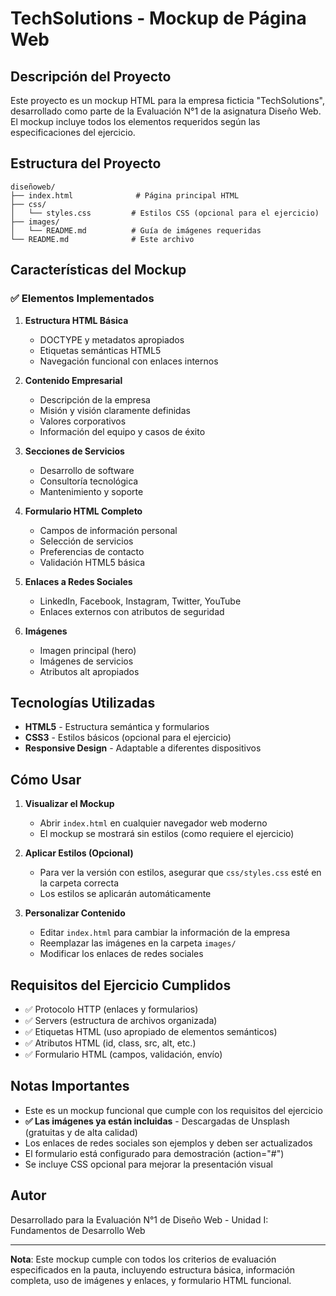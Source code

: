 # TechSolutions - Mockup de Página Web

## Descripción del Proyecto

Este proyecto es un mockup HTML para la empresa ficticia "TechSolutions", desarrollado como parte de la Evaluación N°1 de la asignatura Diseño Web. El mockup incluye todos los elementos requeridos según las especificaciones del ejercicio.

## Estructura del Proyecto

```
diseñoweb/
├── index.html              # Página principal HTML
├── css/
│   └── styles.css         # Estilos CSS (opcional para el ejercicio)
├── images/
│   └── README.md          # Guía de imágenes requeridas
└── README.md              # Este archivo
```

## Características del Mockup

### ✅ Elementos Implementados

1. **Estructura HTML Básica**
   - DOCTYPE y metadatos apropiados
   - Etiquetas semánticas HTML5
   - Navegación funcional con enlaces internos

2. **Contenido Empresarial**
   - Descripción de la empresa
   - Misión y visión claramente definidas
   - Valores corporativos
   - Información del equipo y casos de éxito

3. **Secciones de Servicios**
   - Desarrollo de software
   - Consultoría tecnológica
   - Mantenimiento y soporte

4. **Formulario HTML Completo**
   - Campos de información personal
   - Selección de servicios
   - Preferencias de contacto
   - Validación HTML5 básica

5. **Enlaces a Redes Sociales**
   - LinkedIn, Facebook, Instagram, Twitter, YouTube
   - Enlaces externos con atributos de seguridad

6. **Imágenes**
   - Imagen principal (hero)
   - Imágenes de servicios
   - Atributos alt apropiados

## Tecnologías Utilizadas

- **HTML5** - Estructura semántica y formularios
- **CSS3** - Estilos básicos (opcional para el ejercicio)
- **Responsive Design** - Adaptable a diferentes dispositivos

## Cómo Usar

1. **Visualizar el Mockup**
   - Abrir `index.html` en cualquier navegador web moderno
   - El mockup se mostrará sin estilos (como requiere el ejercicio)

2. **Aplicar Estilos (Opcional)**
   - Para ver la versión con estilos, asegurar que `css/styles.css` esté en la carpeta correcta
   - Los estilos se aplicarán automáticamente

3. **Personalizar Contenido**
   - Editar `index.html` para cambiar la información de la empresa
   - Reemplazar las imágenes en la carpeta `images/`
   - Modificar los enlaces de redes sociales

## Requisitos del Ejercicio Cumplidos

- ✅ Protocolo HTTP (enlaces y formularios)
- ✅ Servers (estructura de archivos organizada)
- ✅ Etiquetas HTML (uso apropiado de elementos semánticos)
- ✅ Atributos HTML (id, class, src, alt, etc.)
- ✅ Formulario HTML (campos, validación, envío)

## Notas Importantes

- Este es un mockup funcional que cumple con los requisitos del ejercicio
- **✅ Las imágenes ya están incluidas** - Descargadas de Unsplash (gratuitas y de alta calidad)
- Los enlaces de redes sociales son ejemplos y deben ser actualizados
- El formulario está configurado para demostración (action="#")
- Se incluye CSS opcional para mejorar la presentación visual

## Autor

Desarrollado para la Evaluación N°1 de Diseño Web - Unidad I: Fundamentos de Desarrollo Web

---

**Nota**: Este mockup cumple con todos los criterios de evaluación especificados en la pauta, incluyendo estructura básica, información completa, uso de imágenes y enlaces, y formulario HTML funcional. 
